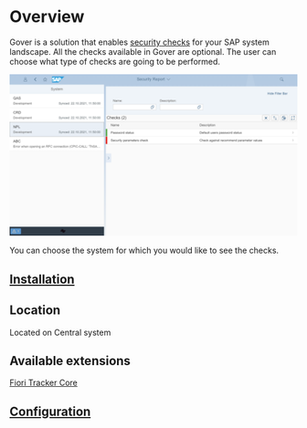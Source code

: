 # Overview

Gover is a solution that enables [security checks](sec-checks.md) for your SAP system landscape. All the checks available in Gover are optional. The user can choose what type of checks are going to be performed.

[![](res/gv.png)](res/gv.png)

You can choose the system for which you would like to see the checks.

## [Installation](inst.md)

## Location
Located on Central system

## Available extensions
[Fiori Tracker Core](extend-w-core.md)

## [Configuration](conf.md)
